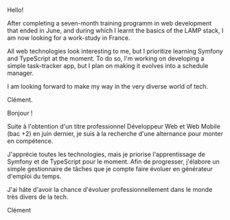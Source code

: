 Hello!

After completing a seven-month training programm in web development that ended in June, and during which I learnt the basics of the LAMP stack, I am now looking for a work-study in France.

All web technologies look interesting to me, but I prioritize learning Symfony and TypeScript at the moment. To do so, I'm working on developing a simple task-tracker app, but I plan on making it evolves into a schedule manager.  

I am looking forward to make my way in the very diverse world of tech.

Clément.


Bonjour !

Suite à l'obtention d'un titre professionnel Développeur Web et Web Mobile (bac +2) en juin dernier, je suis à la recherche d'une alternance pour monter en compétence.

J'apprécie toutes les technologies, mais je priorise l'apprentissage de Symfony et de TypeScript pour le moment. Afin de progresser, j'élabore un simple gestionnaire de tâches que je compte faire évoluer en générateur d'emploi du temps.

J'ai hâte d'avoir la chance d'évoluer professionnellement dans le monde très divers de la tech.

Clément
